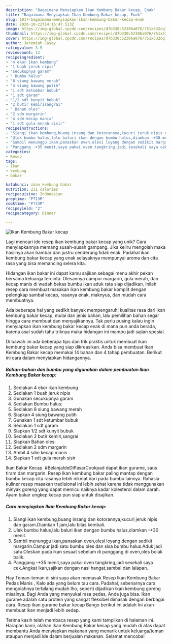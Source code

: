 ```yaml
---
description: "Bagaimana Menyiapkan Ikan Kembung Bakar kecap, Enak"
title: "Bagaimana Menyiapkan Ikan Kembung Bakar kecap, Enak"
slug: 1017-bagaimana-menyiapkan-ikan-kembung-bakar-kecap-enak
date: 2020-10-22T14:16:47.513Z
image: https://img-global.cpcdn.com/recipes/d7b330c52306a076/751x532cq70/ikan-kembung-bakar-kecap-foto-resep-utama.jpg
thumbnail: https://img-global.cpcdn.com/recipes/d7b330c52306a076/751x532cq70/ikan-kembung-bakar-kecap-foto-resep-utama.jpg
cover: https://img-global.cpcdn.com/recipes/d7b330c52306a076/751x532cq70/ikan-kembung-bakar-kecap-foto-resep-utama.jpg
author: Jeremiah Casey
ratingvalue: 3.5
reviewcount: 12
recipeingredient:
- "4 ekor ikan kembung"
- "1 buah jeruk nipis"
- "secukupnya garam"
- " Bumbu halus"
- "8 siung bawang merah"
- "4 siung bawang putih"
- "1 sdt ketumbar bubuk"
- "1 sdt garam"
- "1/2 sdt kunyit bubuk"
- "2 butir kemirisangrai"
- " Bahan oles"
- "2 sdm margarin"
- "4 sdm kecap manis"
- "1 sdt gula merah sisir"
recipeinstructions:
- "Siangi ikan kembung,buang insang dan kotorannya,kucuri jeruk nipis dan garam.Diamkan 1 jam,lalu bilas kembali."
- "Ulek bumbu halus,lalu baluri ikan dengan bumbu halus,diamkan -+30 menit."
- "Sambil menunggu ikan,panaskan oven,olesi loyang dengan sedikit margarin.Campur jadi satu bumbu oles dan sisa bumbu halus.Aduk jadi satu.Oleskan pada ikan sesaat sebelum di panggang di oven,oles bolak balik."
- "Panggang -+35 menit,saya pakai oven tangkring,jadi sesekali saya cek.Angkat ikan,sajikan dengan nasi hangat,sambal dan lalapan."
categories:
- Resep
tags:
- ikan
- kembung
- bakar

katakunci: ikan kembung bakar 
nutrition: 231 calories
recipecuisine: Indonesian
preptime: "PT13M"
cooktime: "PT33M"
recipeyield: "2"
recipecategory: Dinner

---
```



![Ikan Kembung Bakar kecap](https://img-global.cpcdn.com/recipes/d7b330c52306a076/751x532cq70/ikan-kembung-bakar-kecap-foto-resep-utama.jpg)

Lagi mencari ide resep ikan kembung bakar kecap yang unik? Cara menyiapkannya memang susah-susah gampang. Jika keliru mengolah maka hasilnya akan hambar dan justru cenderung tidak enak. Padahal ikan kembung bakar kecap yang enak selayaknya mempunyai aroma dan cita rasa yang bisa memancing selera kita.

Hidangan ikan bakar ini dapat kamu sajikan sebagai menu akhir pekan bersama keluarga tercinta. Olesannya campur margarin, gula merah, dan kecap manis di wadah bekas bumbu ikan aduk rata siap dijadikan. Inilah resep cara membuat masakan ikan kembung bakar komplit dengan pelengkap sambal kecap, rasanya enak, maknyus, dan mudah cara membuatnya.

Ada beberapa hal yang sedikit banyak mempengaruhi kualitas rasa dari ikan kembung bakar kecap, mulai dari jenis bahan, lalu pemilihan bahan segar hingga cara membuat dan menyajikannya. Tak perlu pusing kalau ingin menyiapkan ikan kembung bakar kecap enak di mana pun anda berada, karena asal sudah tahu triknya maka hidangan ini mampu jadi sajian spesial.


Di bawah ini ada beberapa tips dan trik praktis untuk membuat ikan kembung bakar kecap yang siap dikreasikan. Anda bisa membuat Ikan Kembung Bakar kecap memakai 14 bahan dan 4 tahap pembuatan. Berikut ini cara dalam menyiapkan hidangannya.

<!--inarticleads1-->

##### Bahan-bahan dan bumbu yang digunakan dalam pembuatan Ikan Kembung Bakar kecap:

1. Sediakan 4 ekor ikan kembung
1. Sediakan 1 buah jeruk nipis
1. Gunakan secukupnya garam
1. Sediakan  Bumbu halus:
1. Sediakan 8 siung bawang merah
1. Siapkan 4 siung bawang putih
1. Gunakan 1 sdt ketumbar bubuk
1. Sediakan 1 sdt garam
1. Siapkan 1/2 sdt kunyit bubuk
1. Sediakan 2 butir kemiri,sangrai
1. Siapkan  Bahan oles:
1. Sediakan 2 sdm margarin
1. Ambil 4 sdm kecap manis
1. Siapkan 1 sdt gula merah sisir


Ikan Bakar Kecap. #BelanjaIdeDiPasarCookpad dapat ikan gurame, saus tiram dan margarin. Resep ikan kembung bakar paling mantap dengan bumbu kecap cita rasanya lebih nikmat dari pada bumbu lainnya. Rahasia kuliner resep masakan tradisional ini lebih sehat karena tidak menggunakan minyak goreng yang dapat memicu naiknya kadar kolesterol dalam darah. Ayam bakar ungkep kecap pun siap untuk disajikan. 

<!--inarticleads2-->

##### Cara menyiapkan Ikan Kembung Bakar kecap:

1. Siangi ikan kembung,buang insang dan kotorannya,kucuri jeruk nipis dan garam.Diamkan 1 jam,lalu bilas kembali.
1. Ulek bumbu halus,lalu baluri ikan dengan bumbu halus,diamkan -+30 menit.
1. Sambil menunggu ikan,panaskan oven,olesi loyang dengan sedikit margarin.Campur jadi satu bumbu oles dan sisa bumbu halus.Aduk jadi satu.Oleskan pada ikan sesaat sebelum di panggang di oven,oles bolak balik.
1. Panggang -+35 menit,saya pakai oven tangkring,jadi sesekali saya cek.Angkat ikan,sajikan dengan nasi hangat,sambal dan lalapan.


Hay Teman-teman di sini saya akan memasak Resep Ikan Kembung Bakar Pedas Manis , Kalo ada yang belum tau cara. Padahal, sebenarnya cara mengolahnya terbilang mudah lho, seperti dijadikan ikan kembung goreng misalnya. Bagi Anda yang menyukai rasa pedas, Anda juga bisa. Ikan gurame adalah satu protein yang sangat fleksibel dimasak dengan berbagai cara. Resep ikan gurame bakar kecap Bango berikut ini adalah Ini akan membuat ikan menjadi lebih sedap. 

Terima kasih telah membaca resep yang kami tampilkan di halaman ini. Harapan kami, olahan Ikan Kembung Bakar kecap yang mudah di atas dapat membantu Anda menyiapkan makanan yang menarik untuk keluarga/teman ataupun menjadi ide dalam berjualan makanan. Selamat mencoba!
